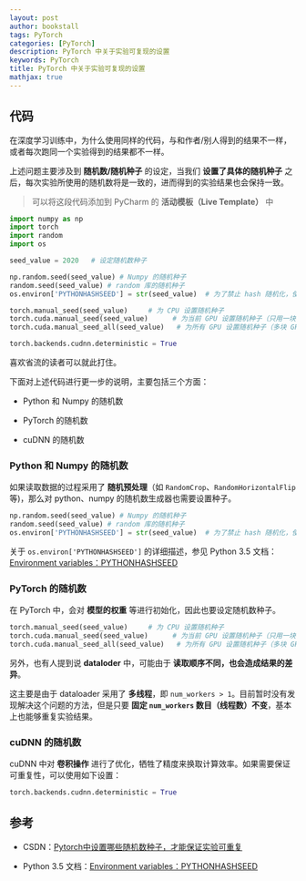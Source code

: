 ```yaml
---
layout: post
author: bookstall
tags: PyTorch
categories: [PyTorch]
description: PyTorch 中关于实验可复现的设置
keywords: PyTorch
title: PyTorch 中关于实验可复现的设置
mathjax: true
---
```


## 代码

在深度学习训练中，为什么使用同样的代码，与和作者/别人得到的结果不一样，或者每次跑同一个实验得到的结果都不一样。

上述问题主要涉及到 **随机数/随机种子** 的设定，当我们 **设置了具体的随机种子** 之后，每次实验所使用的随机数将是一致的，进而得到的实验结果也会保持一致。

> 可以将这段代码添加到 PyCharm 的 **活动模板（Live Template）** 中

```python
import numpy as np
import torch
import random
import os

seed_value = 2020   # 设定随机数种子

np.random.seed(seed_value) # Numpy 的随机种子
random.seed(seed_value) # random 库的随机种子
os.environ['PYTHONHASHSEED'] = str(seed_value)  # 为了禁止 hash 随机化，使得实验可复现

torch.manual_seed(seed_value)     # 为 CPU 设置随机种子
torch.cuda.manual_seed(seed_value)      # 为当前 GPU 设置随机种子（只用一块 GPU）
torch.cuda.manual_seed_all(seed_value)   # 为所有 GPU 设置随机种子（多块 GPU）

torch.backends.cudnn.deterministic = True
```

喜欢省流的读者可以就此打住。

下面对上述代码进行更一步的说明，主要包括三个方面：

- Python 和 Numpy 的随机数

- PyTorch 的随机数

- cuDNN 的随机数

### Python 和 Numpy 的随机数

如果读取数据的过程采用了 **随机预处理**（如 `RandomCrop`、`RandomHorizontalFlip` 等)，那么对 python、numpy 的随机数生成器也需要设置种子。

```python
np.random.seed(seed_value) # Numpy 的随机种子
random.seed(seed_value) # random 库的随机种子
os.environ['PYTHONHASHSEED'] = str(seed_value)  # 为了禁止 hash 随机化，使得实验可复现
```

关于 `os.environ['PYTHONHASHSEED']` 的详细描述，参见 Python 3.5 文档：[Environment variables：PYTHONHASHSEED](https://docs.python.org/3.5/using/cmdline.html#envvar-PYTHONHASHSEED)


### PyTorch 的随机数

在 PyTorch 中，会对 **模型的权重** 等进行初始化，因此也要设定随机数种子。

```python
torch.manual_seed(seed_value)     # 为 CPU 设置随机种子
torch.cuda.manual_seed(seed_value)      # 为当前 GPU 设置随机种子（只用一块 GPU）
torch.cuda.manual_seed_all(seed_value)   # 为所有 GPU 设置随机种子（多块 GPU）
```

另外，也有人提到说 **dataloder** 中，可能由于 **读取顺序不同，也会造成结果的差异**。

这主要是由于 dataloader 采用了 **多线程**，即 `num_workers > 1`。目前暂时没有发现解决这个问题的方法，但是只要 **固定 `num_workers` 数目（线程数）不变**，基本上也能够重复实验结果。



### cuDNN 的随机数

cuDNN 中对 **卷积操作** 进行了优化，牺牲了精度来换取计算效率。如果需要保证可重复性，可以使用如下设置：

```python
torch.backends.cudnn.deterministic = True
```



## 参考

- CSDN：[Pytorch中设置哪些随机数种子，才能保证实验可重复](https://blog.csdn.net/u014264373/article/details/114323297)

- Python 3.5 文档：[Environment variables：PYTHONHASHSEED](https://docs.python.org/3.5/using/cmdline.html#envvar-PYTHONHASHSEED)


